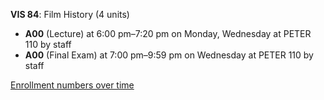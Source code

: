 **VIS 84**: Film History (4 units)

- **A00** (Lecture) at 6:00 pm–7:20 pm on Monday, Wednesday at PETER 110 by staff
- **A00** (Final Exam) at 7:00 pm–9:59 pm on Wednesday at PETER 110 by staff

[Enrollment numbers over time](./VIS84.tsv)
